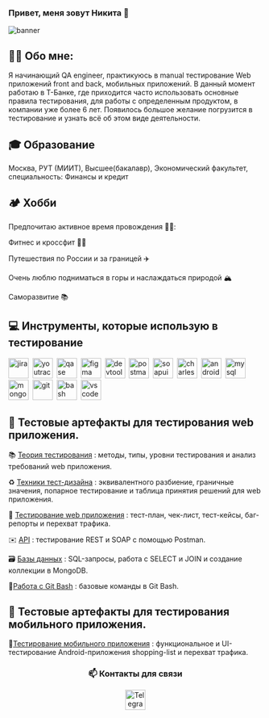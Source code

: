 ### Привет, меня зовут Никита 👋
![banner](https://github.com/user-attachments/assets/ad152745-5d00-44da-ae06-a035fe259e7f)



## 👨‍💻 Обо мне: 
Я начинающий QA engineer, практикуюсь в manual тестирование Web приложений front and back, мобильных приложений. 
В данный момент работаю в Т-Банке, где приходится часто использовать основные правила тестирования, для работы с определенным продуктом, в компании уже более 6 лет. Появилось большое желание погрузится в тестирование и узнать  всё об этом виде деятельности. 


## 🎓 Образование 
Москва, РУТ (МИИТ), Высшее(бакалавр), Экономический факультет, 
специальность: Финансы и кредит


## 🏕️ Хобби
Предпочитаю активное время провождения 🏃‍♂️:

Фитнес и кроссфит 🏋️‍♂️

Путешествия по России и за границей ✈️

Очень люблю подниматься в горы и наслаждаться природой 🏔️

Саморазвитие 📚  


## 💻 Инструменты, которые использую  в тестирование 


<div>
  <img src="https://cdn.jsdelivr.net/gh/devicons/devicon/icons/jira/jira-original.svg" title="jira" alt="jira" width="40" height="40"/>&nbsp
  <img src="https://upload.wikimedia.org/wikipedia/commons/thumb/8/8d/YouTrack_Icon.svg/1024px-YouTrack_Icon.svg.png?20200803082248" title="youtrack" alt="youtrack" width="40" height="40"/>&nbsp
  <img src="https://luna1.co/eb0187.png" title="qase" alt="qase" width="40" height="40"/>&nbsp
  <img src="https://cdn.jsdelivr.net/gh/devicons/devicon/icons/figma/figma-original.svg" title="figma" alt="figma" width="40" height="40"/>&nbsp
   <img src="https://d33wubrfki0l68.cloudfront.net/38b5c953a4667366685d55db55d057c86db1fc54/a0fdc/static/acae6b24d940347661ca901ea07f47c1/chrome-dev-logo-icon.png" title="devtools" alt="devtools" width="40" height="40"/>&nbsp
   <img src=https://camo.githubusercontent.com/66653fb9b350122ece0a9db72f67c75ec0316efe11126b7c7e46296ce64e2561/68747470733a2f2f7777772e7376677265706f2e636f6d2f73686f772f3335343230322f706f73746d616e2d69636f6e2e737667 title="postman" alt="postman" width="40" height="40"/>&nbsp
  <img src=https://camo.githubusercontent.com/b12048870a12c78c92bc846f340c2bdb2cfb1d67f9f86d301b393ee074e02160/68747470733a2f2f656e637279707465642d74626e302e677374617469632e636f6d2f696d616765733f713d74626e3a414e6439476354444c6a2d3137684c75507365344b356c6f34564c4e46526e3839726a4c53422d4b4b495a4d644e6a4230512673 title="soapui" alt="soapui" width="40" height="40"/>&nbsp
  <img src="https://cdn.icon-icons.com/icons2/3053/PNG/512/charles_proxy_macos_bigsur_icon_190302.png" title="charles-proxy" alt="charles-proxy" width="40" height="40"/>&nbsp
  <img src="https://cdn.jsdelivr.net/gh/devicons/devicon/icons/androidstudio/androidstudio-original.svg" title="android-studio" alt="android-studio" width="40" height="40"/>&nbsp
  <img src="https://cdn.jsdelivr.net/gh/devicons/devicon/icons/mysql/mysql-original.svg" title="mysql" alt="mysql" width="40" height="40"/>&nbsp
  <img src="https://cdn.jsdelivr.net/gh/devicons/devicon/icons/mongodb/mongodb-original.svg" title="mongodb" alt="mongodb" width="40" height="40"/>&nbsp
  <img src="https://cdn.jsdelivr.net/gh/devicons/devicon/icons/git/git-original.svg" title="git" alt="git" width="40" height="40"/>&nbsp
  <img src="https://upload.wikimedia.org/wikipedia/commons/thumb/4/4b/Bash_Logo_Colored.svg/1024px-Bash_Logo_Colored.svg.png?20180723054350" title="bash" alt="bash" width="40" height="40"/>&nbsp
  <img src="https://cdn.jsdelivr.net/gh/devicons/devicon/icons/vscode/vscode-original.svg" title="vscode" alt="vscode" width="40" height="40"/>&nbsp
</div>


## 📁 Тестовые артефакты для тестирования web приложения. 

📚 [Теория тестирования](https://github.com/IonovNikita/Theory/blob/main/README.md) : методы, типы, уровни тестирования и анализ требований web приложения. 

♻️ [Техники тест-дизайна](https://github.com/IonovNikita/Design/blob/main/README.md) : эквивалентного разбиение, граничные значения, попарное тестирование и таблица принятия решений для web приложения. 

📝 [Тестирование web приложения](https://github.com/IonovNikita/Web/blob/main/README.md) : тест-план, чек-лист, тест-кейсы, баг-репорты и перехват трафика.  

✉️ [API](https://github.com/IonovNikita/API) : тестирование REST и SOAP с помощью Postman. 

🗃️ [Базы данных](https://github.com/IonovNikita/Database) : SQL-запросы, работа с SELECT и JOIN и создание коллекции в MongoDB.

📂[Работа с Git Bash](https://github.com/IonovNikita/Git_bash/blob/main/README.md) : базовые команды в Git Bash. 


##  📁 Тестовые артефакты для тестирования мобильного приложения. 
📱[Тестирование мобильного приложения](https://github.com/IonovNikita/Mobile) : функциональное и UI-тестирование Android-приложения shopping-list и перехват трафика. 

<h3 align="center">📫 Контакты для связи </h3>
<p align="center">
  <a href="https://t.me/nikitos_ionov"><img src="https://img.icons8.com/?size=512&id=63306&format=png" width="40" height="40" alt="Telegram"/></a>
</p>
